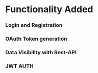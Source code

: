 <h1>Functionality Added </h1>
<h3>Login and Registration</h3>
<h3>OAuth Token generation</h3>
<h3>Data Visibility with Rest-API</h3>
<h3>JWT AUTH </h3>
